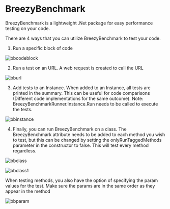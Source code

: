 # BreezyBenchmark

BreezyBenchmark is a lightweight .Net package for easy performance testing on your code.

There are 4 ways that you can utilize BreezyBenchmark to test your code.

1. Run a specific block of code 

![bbcodeblock](https://user-images.githubusercontent.com/10837928/147970097-467b118e-648d-4a92-a27f-2b767c9934b2.PNG)

2. Run a test on an URL. A  web request is created to call the URL

![bburl](https://user-images.githubusercontent.com/10837928/147970168-235d44ac-8893-49f2-960a-09a29bde06cd.PNG)

3. Add tests to an Instance. When added to an Instance, all tests are printed in the summary. This can be useful for code comparisons (Different code implementations for the same outcome). 
Note: BreezyBenchmarkRunner.Instance.Run needs to be called to execute the tests.

![bbinstance](https://user-images.githubusercontent.com/10837928/147970353-7ee45d2c-3922-4f66-a2ce-cdd24580e123.PNG)

4. Finally, you can run BreezyBenchmark on a class. The BreezyBenchmark attribute needs to be added to each method you wish to test, but this can be changed by setting the onlyRunTaggedMethods parameter in the constructor to false. This will test every method regardless.

![bbclass](https://user-images.githubusercontent.com/10837928/147970816-6eb0e504-01cc-49e6-a93f-614515cab80b.PNG)

![bbclass1](https://user-images.githubusercontent.com/10837928/147970824-728f2d11-65ff-428a-a4a4-602f8a5cbfeb.PNG)

When testing methods, you also have the option of specifying the param values for the test. Make sure the params are in the same order as they appear in the method

![bbparam](https://user-images.githubusercontent.com/10837928/147970997-436a81be-044d-40d6-b979-0d3104a7bf68.PNG)
